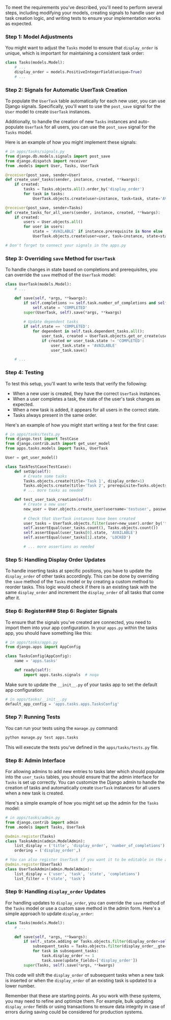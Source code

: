 To meet the requirements you've described, you'll need to perform several steps, including modifying your models, creating signals to handle user and task creation logic, and writing tests to ensure your implementation works as expected.

### Step 1: Model Adjustments

You might want to adjust the `Tasks` model to ensure that `display_order` is unique, which is important for maintaining a consistent task order:

```python
class Tasks(models.Model):
    # ...
    display_order = models.PositiveIntegerField(unique=True)
    # ...
```

### Step 2: Signals for Automatic UserTask Creation

To populate the `UserTask` table automatically for each new user, you can use Django signals. Specifically, you'll want to use the `post_save` signal for the `User` model to create `UserTask` instances.

Additionally, to handle the creation of new `Tasks` instances and auto-populate `UserTask` for all users, you can use the `post_save` signal for the `Tasks` model.

Here is an example of how you might implement these signals:

```python
# in apps/tasks/signals.py
from django.db.models.signals import post_save
from django.dispatch import receiver
from .models import User, Tasks, UserTask

@receiver(post_save, sender=User)
def create_user_tasks(sender, instance, created, **kwargs):
    if created:
        tasks = Tasks.objects.all().order_by('display_order')
        for task in tasks:
            UserTask.objects.create(user=instance, task=task, state='AVAILABLE' if task.prerequisite is None else 'LOCKED')

@receiver(post_save, sender=Tasks)
def create_tasks_for_all_users(sender, instance, created, **kwargs):
    if created:
        users = User.objects.all()
        for user in users:
            state = 'AVAILABLE' if instance.prerequisite is None else 'LOCKED'
            UserTask.objects.create(user=user, task=instance, state=state)

# Don't forget to connect your signals in the apps.py
```

### Step 3: Overriding `save` Method for `UserTask`

To handle changes in state based on completions and prerequisites, you can override the `save` method of the `UserTask` model:

```python
class UserTask(models.Model):
    # ...

    def save(self, *args, **kwargs):
        if self.completions >= self.task.number_of_completions and self.state != 'COMPLETED':
            self.state = 'COMPLETED'
        super(UserTask, self).save(*args, **kwargs)
        
        # Update dependent tasks
        if self.state == 'COMPLETED':
            for dependent in self.task.dependent_tasks.all():
                user_task, created = UserTask.objects.get_or_create(user=self.user, task=dependent)
                if created or user_task.state != 'COMPLETED':
                    user_task.state = 'AVAILABLE'
                    user_task.save()

    # ...
```

### Step 4: Testing

To test this setup, you'll want to write tests that verify the following:

- When a new user is created, they have the correct `UserTask` instances.
- When a user completes a task, the state of the user's task changes as expected.
- When a new task is added, it appears for all users in the correct state.
- Tasks always present in the same order.

Here's an example of how you might start writing a test for the first case:

```python
# in apps/tasks/tests.py
from django.test import TestCase
from django.contrib.auth import get_user_model
from apps.tasks.models import Tasks, UserTask

User = get_user_model()

class TaskTestCase(TestCase):
    def setUp(self):
        # Create some tasks
        Tasks.objects.create(title='Task 1', display_order=1)
        Tasks.objects.create(title='Task 2', prerequisite=Tasks.objects.get(title='Task 1'), display_order=2)
        # ... more tasks as needed

    def test_user_task_creation(self):
        # Create a new user
        new_user = User.objects.create_user(username='testuser', password='testpass')
        
        # Check that UserTask instances have been created
        user_tasks = UserTask.objects.filter(user=new_user).order_by('task__display_order')
        self.assertEqual(user_tasks.count(), Tasks.objects.count())
        self.assertEqual(user_tasks[0].state, 'AVAILABLE')
        self.assertEqual(user_tasks[1].state, 'LOCKED')

        # ... more assertions as needed
```

### Step 5: Handling Display Order Updates

To handle inserting tasks at specific positions, you have to update the `display_order` of other tasks accordingly. This can be done by overriding the `save` method of the `Tasks` model or by creating a custom method to reorder tasks. This logic would check if there is an existing task with the same `display_order` and increment the `display_order` of all tasks that come after it.

### Step 6: Register### Step 6: Register Signals

To ensure that the signals you've created are connected, you need to import them into your app configuration. In your `apps.py` within the tasks app, you should have something like this:

```python
# in apps/tasks/apps.py
from django.apps import AppConfig

class TasksConfig(AppConfig):
    name = 'apps.tasks'

    def ready(self):
        import apps.tasks.signals  # noqa
```

Make sure to update the `__init__.py` of your tasks app to set the default app configuration:

```python
# in apps/tasks/__init__.py
default_app_config = 'apps.tasks.apps.TasksConfig'
```

### Step 7: Running Tests

You can run your tests using the `manage.py` command:

```sh
python manage.py test apps.tasks
```

This will execute the tests you've defined in the `apps/tasks/tests.py` file.

### Step 8: Admin Interface

For allowing admins to add new entries to tasks later which should populate into the `user_tasks` tables, you should ensure that the admin interface for `Tasks` is set up correctly. You can customize the Django admin to handle the creation of tasks and automatically create `UserTask` instances for all users when a new task is created.

Here's a simple example of how you might set up the admin for the `Tasks` model:

```python
# in apps/tasks/admin.py
from django.contrib import admin
from .models import Tasks, UserTask

@admin.register(Tasks)
class TasksAdmin(admin.ModelAdmin):
    list_display = ('title', 'display_order', 'number_of_completions')
    ordering = ('display_order',)

# You can also register UserTask if you want it to be editable in the admin
@admin.register(UserTask)
class UserTaskAdmin(admin.ModelAdmin):
    list_display = ('user', 'task', 'state', 'completions')
    list_filter = ('state', 'task')
```

### Step 9: Handling `display_order` Updates

For handling updates to `display_order`, you can override the `save` method of the `Tasks` model or use a custom save method in the admin form. Here's a simple approach to update `display_order`:

```python
class Tasks(models.Model):
    # ...

    def save(self, *args, **kwargs):
        if self._state.adding or Tasks.objects.filter(display_order=self.display_order).exists():
            subsequent_tasks = Tasks.objects.filter(display_order__gte=self.display_order).exclude(pk=self.pk)
            for task in subsequent_tasks:
                task.display_order += 1
                task.save(update_fields=['display_order'])
        super(Tasks, self).save(*args, **kwargs)
```

This code will shift the `display_order` of subsequent tasks when a new task is inserted or when the `display_order` of an existing task is updated to a lower number.

Remember that these are starting points. As you work with these systems, you may need to refine and optimize them. For example, bulk updating `display_order` fields or using transactions to ensure data integrity in case of errors during saving could be considered for production systems.